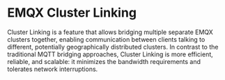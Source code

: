 # EMQX Cluster Linking

Cluster Linking is a feature that allows bridging multiple separate EMQX clusters together, enabling communication between clients talking to different, potentially geographically distributed clusters. In contrast to the traditional MQTT bridging approaches, Cluster Linking is more efficient, reliable, and scalable: it minimizes the bandwidth requirements and tolerates network interruptions.
